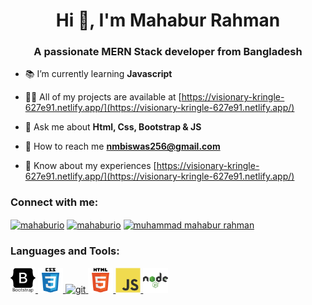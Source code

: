 
<h1 align="center">Hi 👋, I'm Mahabur Rahman</h1>
<h3 align="center">A passionate MERN Stack developer from Bangladesh</h3>

<img src="https://img.freepik.com/free-vector/no-data-concept-illustration_114360-695.jpg?w=740&t=st=1704295132~exp=1704295732~hmac=5c79e58fc1bfb4a31d2e7a3b4c49e67d7bde62bc26fe6d3d9106ccdb3d256bd5" align="right" width="400" alt="">

- 📚 I’m currently learning **Javascript**

- 👨‍💻 All of my projects are available at [https://visionary-kringle-627e91.netlify.app/](https://visionary-kringle-627e91.netlify.app/)

- 💬 Ask me about **Html, Css, Bootstrap & JS**

- 📶 How to reach me **nmbiswas256@gmail.com**

- 📄 Know about my experiences [https://visionary-kringle-627e91.netlify.app/](https://visionary-kringle-627e91.netlify.app/)

<h3 align="left">Connect with me:</h3>
<p align="left">
<a href="https://twitter.com/mahaburio" target="blank"><img align="center" src="https://raw.githubusercontent.com/rahuldkjain/github-profile-readme-generator/master/src/images/icons/Social/twitter.svg" alt="mahaburio" height="30" width="40" /></a>
<a href="https://linkedin.com/in/mahaburio" target="blank"><img align="center" src="https://raw.githubusercontent.com/rahuldkjain/github-profile-readme-generator/master/src/images/icons/Social/linked-in-alt.svg" alt="mahaburio" height="30" width="40" /></a>
<a href="https://fb.com/muhammad mahabur rahman" target="blank"><img align="center" src="https://raw.githubusercontent.com/rahuldkjain/github-profile-readme-generator/master/src/images/icons/Social/facebook.svg" alt="muhammad mahabur rahman" height="30" width="40" /></a>
</p>

<h3 align="left">Languages and Tools:</h3>
<p align="left"> <a href="https://getbootstrap.com" target="_blank" rel="noreferrer"> <img src="https://raw.githubusercontent.com/devicons/devicon/master/icons/bootstrap/bootstrap-plain-wordmark.svg" alt="bootstrap" width="40" height="40"/> </a> <a href="https://www.w3schools.com/css/" target="_blank" rel="noreferrer"> <img src="https://raw.githubusercontent.com/devicons/devicon/master/icons/css3/css3-original-wordmark.svg" alt="css3" width="40" height="40"/> </a> <a href="https://git-scm.com/" target="_blank" rel="noreferrer"> <img src="https://www.vectorlogo.zone/logos/git-scm/git-scm-icon.svg" alt="git" width="40" height="40"/> </a> <a href="https://www.w3.org/html/" target="_blank" rel="noreferrer"> <img src="https://raw.githubusercontent.com/devicons/devicon/master/icons/html5/html5-original-wordmark.svg" alt="html5" width="40" height="40"/> </a> <a href="https://developer.mozilla.org/en-US/docs/Web/JavaScript" target="_blank" rel="noreferrer"> <img src="https://raw.githubusercontent.com/devicons/devicon/master/icons/javascript/javascript-original.svg" alt="javascript" width="40" height="40"/> </a> <a href="https://nodejs.org" target="_blank" rel="noreferrer"> <img src="https://raw.githubusercontent.com/devicons/devicon/master/icons/nodejs/nodejs-original-wordmark.svg" alt="nodejs" width="40" height="40"/> </a> </p>
